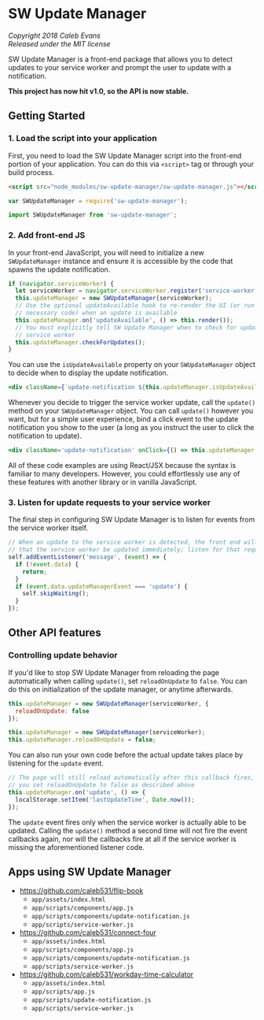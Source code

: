 # SW Update Manager

*Copyright 2018 Caleb Evans*  
*Released under the MIT license*  

SW Update Manager is a front-end package that allows you to detect updates to
your service worker and prompt the user to update with a notification.

**This project has now hit v1.0, so the API is now stable.**

## Getting Started

### 1. Load the script into your application

First, you need to load the SW Update Manager script into the front-end portion
of your application. You can do this via `<script>` tag or through your build
process.

```html
<script src="node_modules/sw-update-manager/sw-update-manager.js"></script>
```

```js
var SWUpdateManager = require('sw-update-manager');
```

```js
import SWUpdateManager from 'sw-update-manager';
```

### 2. Add front-end JS

In your front-end JavaScript, you will need to initialize a new
`SWUpdateManager` instance and ensure it is accessible by the code that spawns
the update notification.

```js
if (navigator.serviceWorker) {
  let serviceWorker = navigator.serviceWorker.register('service-worker.js');
  this.updateManager = new SWUpdateManager(serviceWorker);
  // Use the optional updateAvailable hook to re-render the UI (or run any other
  // necessary code) when an update is available
  this.updateManager.on('updateAvailable', () => this.render());
  // You must explicitly tell SW Update Manager when to check for updates to the
  // service worker
  this.updateManager.checkForUpdates();
}
```

You can use the `isUpdateAvailable` property on your `SWUpdateManager` object to
decide when to display the update notification.

```jsx
<div className={`update-notification ${this.updateManager.isUpdateAvailable ? 'visible': 'hidden'}`}></div>
```

Whenever you decide to trigger the service worker update, call the `update()`
method on your `SWUpdateManager` object. You can call `update()` however you
want, but for a simple user experience, bind a click event to the update
notification you show to the user (a long as you instruct the user to click the
notification to update).

```jsx
<div className='update-notification' onClick={() => this.updateManager.update()}></div>
```

All of these code examples are using React/JSX because the syntax is familiar to
many developers. However, you could effortlessly use any of these features with
another library or in vanilla JavaScript.

### 3. Listen for update requests to your service worker

The final step in configuring SW Update Manager is to listen for events from the
service worker itself.

```js
// When an update to the service worker is detected, the front end will request
// that the service worker be updated immediately; listen for that request here
self.addEventListener('message', (event) => {
  if (!event.data) {
    return;
  }
  if (event.data.updateManagerEvent === 'update') {
    self.skipWaiting();
  }
});
```

## Other API features

### Controlling update behavior

If you'd like to stop SW Update Manager from reloading the page automatically
when calling `update()`, set `reloadOnUpdate` to `false`. You can do this on
initialization of the update manager, or anytime afterwards.

```js
this.updateManager = new SWUpdateManager(serviceWorker, {
  reloadOnUpdate: false
});
```

```js
this.updateManager = new SWUpdateManager(serviceWorker);
this.updateManager.reloadOnUpdate = false;
```

You can also run your own code before the actual update takes place by listening
for the `update` event.

```js
// The page will still reload automatically after this callback fires, unless
// you set reloadOnUpdate to false as described above
this.updateManager.on('update', () => {
  localStorage.setItem('lastUpdateTime', Date.now());
});
```

The `update` event fires only when the service worker is actually able to be
updated. Calling the `update()` method a second time will not fire the event
callbacks again, nor will the callbacks fire at all if the service worker is
missing the aforementioned listener code.

## Apps using SW Update Manager

- https://github.com/caleb531/flip-book
  - `app/assets/index.html`
  - `app/scripts/components/app.js`
  - `app/scripts/components/update-notification.js`
  - `app/scripts/service-worker.js`
- https://github.com/caleb531/connect-four
  - `app/assets/index.html`
  - `app/scripts/components/app.js`
  - `app/scripts/components/update-notification.js`
  - `app/scripts/service-worker.js`
- https://github.com/caleb531/workday-time-calculator
  - `app/assets/index.html`
  - `app/scripts/app.js`
  - `app/scripts/update-notification.js`
  - `app/scripts/service-worker.js`
